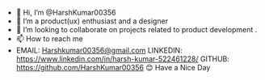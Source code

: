 - 👋 Hi, I’m @HarshKumar00356
- 👀 I’m a product(ux) enthusiast and a designer
- 💞️ I’m looking to collaborate on projects related to product development .
- 📫 How to reach me  
- EMAIL: Harshkumar00356@gmail.com
  LINKEDIN: https://www.linkedin.com/in/harsh-kumar-522461228/
  GITHUB: https://github.com/HarshKumar00356
  😊 Have a Nice Day
<!---
HarshKumar00356/HarshKumar00356 is a ✨ special ✨ repository because its `README.md` (this file) appears on your GitHub profile.
You can click the Preview link to take a look at your changes.
--->
